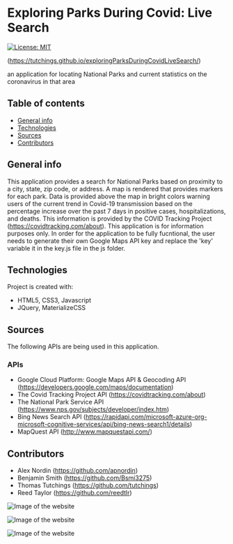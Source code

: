 # Exploring Parks During Covid: Live Search
[![License: MIT](https://img.shields.io/badge/License-MIT-yellow.svg)](https://opensource.org/licenses/MIT)

(https://tutchings.github.io/exploringParksDuringCovidLiveSearch/)

an application for locating National Parks and current statistics on the coronavirus in that area
## Table of contents
* [General info](#general-info)
* [Technologies](#technologies)
* [Sources](#sources)
* [Contributors](#contributors)

## General info
This application provides a search for National Parks based on proximity to a city, state, zip code, or
address. A map is rendered that provides markers for each park. Data is provided above the map in bright
colors warning users of the current trend in Covid-19 transmission based on the percentage increase over
the past 7 days in positive cases, hospitalizations, and deaths. This information is provided by the COVID Tracking Project (https://covidtracking.com/about). This application is for information purposes only. In order for the application to be fully fucntional, the user needs to generate their own Google Maps API key and replace the 'key' variable it in the key.js file in the js folder. 
            
## Technologies
Project is created with:
* HTML5, CSS3, Javascript
* JQuery, MaterializeCSS

## Sources
The following APIs are being used in this application. 
### APIs
* Google Cloud Platform: Google Maps API & Geocoding API (https://developers.google.com/maps/documentation)
* The Covid Tracking Project API (https://covidtracking.com/about)
* The National Park Service API (https://www.nps.gov/subjects/developer/index.htm)
* Bing News Search API (https://rapidapi.com/microsoft-azure-org-microsoft-cognitive-services/api/bing-news-search1/details)
* MapQuest API (http://www.mapquestapi.com/)

## Contributors
* Alex Nordin (https://github.com/apnordin)
* Benjamin Smith (https://github.com/Bsmi3275)
* Thomas Tutchings (https://github.com/tutchings)
* Reed Taylor (https://github.com/reedtlr)

![Image of the website](https://tutchings.github.io/exploringParksDuringCovidLiveSearch/screenshotImg1.png)


![Image of the website](https://tutchings.github.io/exploringParksDuringCovidLiveSearch/screenshotImg2.png)


![Image of the website](https://tutchings.github.io/exploringParksDuringCovidLiveSearch/screenshotImg3.PNG)

